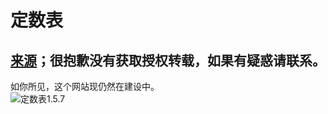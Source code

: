 # 定数表
## **[来源](https://tieba.baidu.com/p/7087418461)；很抱歉没有获取授权转载，如果有疑惑请联系。** 
  如你所见，这个网站现仍然在建设中。  
  ![定数表1.5.7](/ds1.5.7.JPG)
